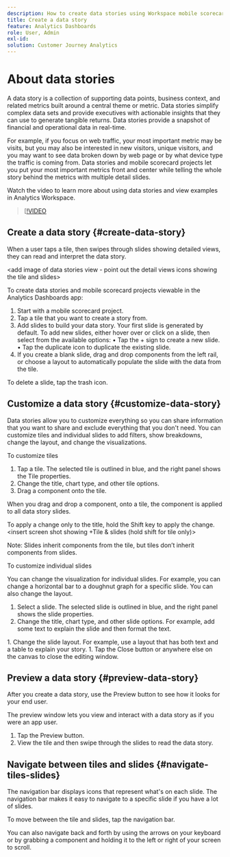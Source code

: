 ```yaml
---
description: How to create data stories using Workspace mobile scorecards
title: Create a data story
feature: Analytics Dashboards
role: User, Admin
exl-id: 
solution: Customer Journey Analytics
---
```

# About data stories

A data story is a collection of supporting data points, business context, and related metrics built around a central theme or metric. Data stories simplify complex data sets and provide executives with actionable insights that they can use to generate tangible returns. Data stories provide a snapshot of financial and operational data in real-time. 

For example, if you focus on web traffic, your most important metric may be visits, but you may also be interested in new visitors, unique visitors, and you may want to see data broken down by web page or by what device type the traffic is coming from. Data stories and mobile scorecard projects let you put your most important metrics front and center while telling the whole story behind the metrics with multiple detail slides. 

Watch the video to learn more about using data stories and view examples in Analytics Workspace.

>[[!VIDEO](https://video.tv.adobe.com/v/3416392/?quality=12&learn=on)

## Create a data story {#create-data-story}

When a user taps a tile, then swipes through slides showing detailed views, they can read and interpret the data story. 

<add image of data stories view - point out the detail views icons showing the tile and slides>

To create data stories and mobile scorecard projects viewable in the Analytics Dashboards app:

1.  Start with a mobile scorecard project. 
1.  Tap a tile that you want to create a story from. 
1.  Add slides to build your data story. Your first slide is generated by default.
To add new slides, either hover over or click on a slide, then select from the available options: 
•	Tap the + sign to create a new slide. 
•	Tap the duplicate icon to duplicate the existing slide.
1. If you create a blank slide, drag and drop components from the left rail, or choose a layout to automatically populate the slide with the data from the tile. 

To delete a slide, tap the trash icon. 

## Customize a data story {#customize-data-story}

Data stories allow you to customize everything so you can share information that you want to share and exclude everything that you don't need. You can customize tiles and individual slides to add filters, show breakdowns, change the layout, and change the visualizations. 

To customize tiles

1.	Tap a tile. The selected tile is outlined in blue, and the right panel shows the Tile properties.
1.	Change the title, chart type, and other tile options.
1.	Drag a component onto the tile.
<insert screen shot showing component on tile>
When you drag and drop a component, onto a tile, the component is applied to all data story slides.

To apply a change only to the title, hold the Shift key to apply the change.
<insert screen shot showing +Tile & slides (hold shift for tile only)>

Note: Slides inherit components from the tile, but tiles don’t inherit components from slides.

To customize individual slides

You can change the visualization for individual slides. For example, you can change a horizontal bar to a doughnut graph for a specific slide. You can also change the layout. 

1.	Select a slide. The selected slide is outlined in blue, and the right panel shows the slide properties.
1.	Change the title, chart type, and other slide options. For example, add some text to explain the slide and then format the text.
<insert image showing editing options>
1.	Change the slide layout. For example, use a layout that has both text and a table to explain your story.
1.	Tap the Close button or anywhere else on the canvas to close the editing window.

## Preview a data story {#preview-data-story}

After you create a data story, use the Preview button to see how it looks for your end user.

The preview window lets you view and interact with a data story as if you were an app user. 

1.	Tap the Preview button.
1.	View the tile and then swipe through the slides to read the data story.

## Navigate between tiles and slides {#navigate-tiles-slides}

The navigation bar displays icons that represent what's on each slide. The navigation bar makes it easy to navigate to a specific slide if you have a lot of slides. 

To move between the tile and slides, tap the navigation bar.
<insert screenshot showing navigation bar>

You can also navigate back and forth by using the arrows on your keyboard or by grabbing a component and holding it to the left or right of your screen to scroll.




